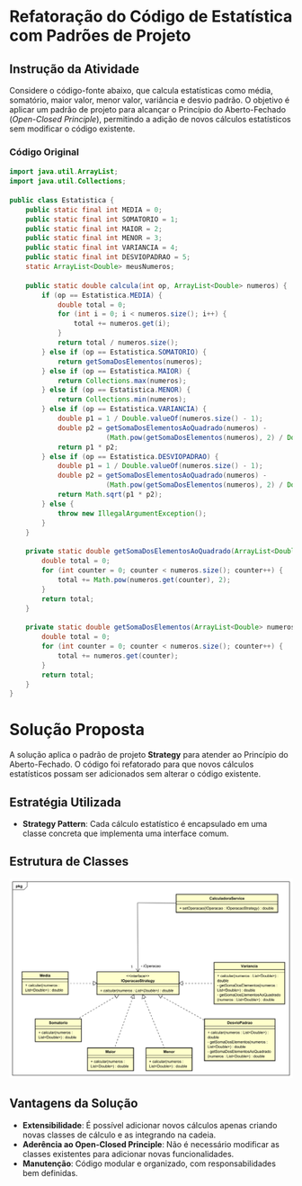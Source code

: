 # Refatoração do Código de Estatística com Padrões de Projeto

## Instrução da Atividade

Considere o código-fonte abaixo, que calcula estatísticas como média, somatório, maior valor, menor valor, variância e desvio padrão. O objetivo é aplicar um padrão de projeto para alcançar o Princípio do Aberto-Fechado (*Open-Closed Principle*), permitindo a adição de novos cálculos estatísticos sem modificar o código existente.

### Código Original

```java
import java.util.ArrayList;
import java.util.Collections;

public class Estatistica {
    public static final int MEDIA = 0;
    public static final int SOMATORIO = 1;
    public static final int MAIOR = 2;
    public static final int MENOR = 3;
    public static final int VARIANCIA = 4;
    public static final int DESVIOPADRAO = 5;
    static ArrayList<Double> meusNumeros;

    public static double calcula(int op, ArrayList<Double> numeros) {
        if (op == Estatistica.MEDIA) {
            double total = 0;
            for (int i = 0; i < numeros.size(); i++) {
                total += numeros.get(i);
            }
            return total / numeros.size();
        } else if (op == Estatistica.SOMATORIO) {
            return getSomaDosElementos(numeros);
        } else if (op == Estatistica.MAIOR) {
            return Collections.max(numeros);
        } else if (op == Estatistica.MENOR) {
            return Collections.min(numeros);
        } else if (op == Estatistica.VARIANCIA) {
            double p1 = 1 / Double.valueOf(numeros.size() - 1);
            double p2 = getSomaDosElementosAoQuadrado(numeros) - 
                        (Math.pow(getSomaDosElementos(numeros), 2) / Double.valueOf(numeros.size()));
            return p1 * p2;
        } else if (op == Estatistica.DESVIOPADRAO) {
            double p1 = 1 / Double.valueOf(numeros.size() - 1);
            double p2 = getSomaDosElementosAoQuadrado(numeros) - 
                        (Math.pow(getSomaDosElementos(numeros), 2) / Double.valueOf(numeros.size()));
            return Math.sqrt(p1 * p2);
        } else {
            throw new IllegalArgumentException();
        }
    }

    private static double getSomaDosElementosAoQuadrado(ArrayList<Double> numeros) {
        double total = 0;
        for (int counter = 0; counter < numeros.size(); counter++) {
            total += Math.pow(numeros.get(counter), 2);
        }
        return total;
    }

    private static double getSomaDosElementos(ArrayList<Double> numeros) {
        double total = 0;
        for (int counter = 0; counter < numeros.size(); counter++) {
            total += numeros.get(counter);
        }
        return total;
    }
}
```

# Solução Proposta

A solução aplica o padrão de projeto **Strategy** para atender ao Princípio do Aberto-Fechado. O código foi refatorado para que novos cálculos estatísticos possam ser adicionados sem alterar o código existente.

## Estratégia Utilizada

- **Strategy Pattern**: Cada cálculo estatístico é encapsulado em uma classe concreta que implementa uma interface comum.

## Estrutura de Classes

![Diagrama de Classes](diagrama.svg)

## Vantagens da Solução

- **Extensibilidade**: É possível adicionar novos cálculos apenas criando novas classes de cálculo e as integrando na cadeia.
- **Aderência ao Open-Closed Principle**: Não é necessário modificar as classes existentes para adicionar novas funcionalidades.
- **Manutenção**: Código modular e organizado, com responsabilidades bem definidas.
